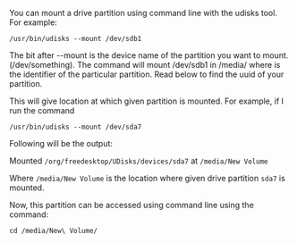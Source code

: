 You can mount a drive partition using command line with the udisks tool. For example:

```/usr/bin/udisks --mount /dev/sdb1```

The bit after     --mount     is the device name of the partition you want to mount. (/dev/something). The command will mount     /dev/sdb1     in     /media/<uuid>     where     <uuid>     is the identifier of the particular partition. Read below to find the uuid of your partition. 


This will give location at which given partition is mounted. For example, if I run the command 

```/usr/bin/udisks --mount /dev/sda7```

Following will be the output:

Mounted ```/org/freedesktop/UDisks/devices/sda7``` at ```/media/New Volume```

Where ```/media/New Volume``` is the location where given drive partition ```sda7``` is mounted.

Now, this partition can be accessed using command line using the command:

```cd /media/New\ Volume/```